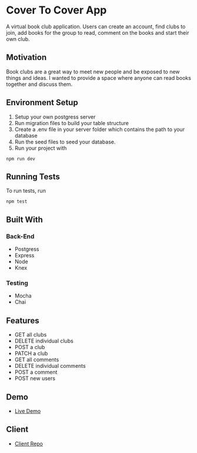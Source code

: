 # Cover To Cover App

A virtual book club application. Users can create an account, find clubs to join, add books for the group to read, comment on the books and start their own club.

## Motivation

Book clubs are a great way to meet new people and be exposed to new things and ideas. I wanted to provide a space where anyone can read books together and discuss them.

## Environment Setup

1. Setup your own postgress server
2. Run migration files to build your table structure
3. Create a .env file in your server folder which contains the path to your database
4. Run the seed files to seed your database.
5. Run your project with
```
npm run dev
```

## Running Tests

To run tests, run
```
npm test
```

## Built With

### Back-End
* Postgress
* Express
* Node
* Knex

### Testing
* Mocha
* Chai

## Features

* GET all clubs
* DELETE individual clubs
* POST a club
* PATCH a club
* GET all comments
* DELETE individual comments
* POST a comment
* POST new users

## Demo

- [Live Demo](https://cover-to-cover-app.legsateri.now.sh/)

## Client

- [Client Repo](https://github.com/legsateri/cover-to-cover-app)